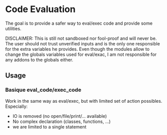 # Code Evaluation

The goal is to provide a safer way to eval/exec code and provide some utilities.

DISCLAIMER: This is still not sandboxed nor fool-proof and will never be.
The user should not trust unverified inputs and is the only one responsible for the extra variables he provides.
Even though the modules allow to change the globals variables used for eval/exac, I am not responsible for any addons to the globals either.



## Usage

### Basique eval_code/exec_code

Work in the same way as eval/exec, but with limited set of action possibles. Especially:

* IO is removed (no open/file/print/... available)
* No complex declaration (classes, functions, ...)
* we are limited to a single statement